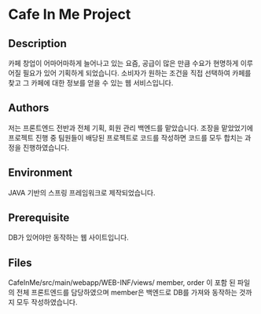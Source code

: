 # Cafe In Me Project

## Description

카페 창업이 어마어마하게 늘어나고 있는 요즘, 공급이 많은 만큼 수요가 현명하게 이루어질 필요가 있어 기획하게 되었습니다.
소비자가 원하는 조건을 직접 선택하여 카페를 찾고 그 카페에 대한 정보를 얻을 수 있는 웹 서비스입니다.

## Authors
저는 프론트엔드 전반과 전체 기획, 회원 관리 백엔드를 맡았습니다.
조장을 맡았었기에 프로젝트 진행 중 팀원들이 배당된 프로젝트로 코드를 작성하면 코드를 모두 합치는 과정을 진행하였습니다.

## Environment
JAVA 기반의 스프링 프레임워크로 제작되었습니다.

## Prerequisite
DB가 있어야만 동작하는 웹 사이트입니다.


## Files
CafeInMe/src/main/webapp/WEB-INF/views/
member, order 이 포함 된 파일의 전체 프론트엔드를 담당하였으며 member은 백엔드로 DB를 가져와 동작하는 것까지 모두 작성하였습니다.
